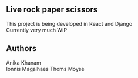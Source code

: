 ## Live rock paper scissors
This project is being developed in React and Django  
Currently very much WIP

## Authors
Anika Khanam  
Ionnis Magalhaes
Thoms Moyse  
